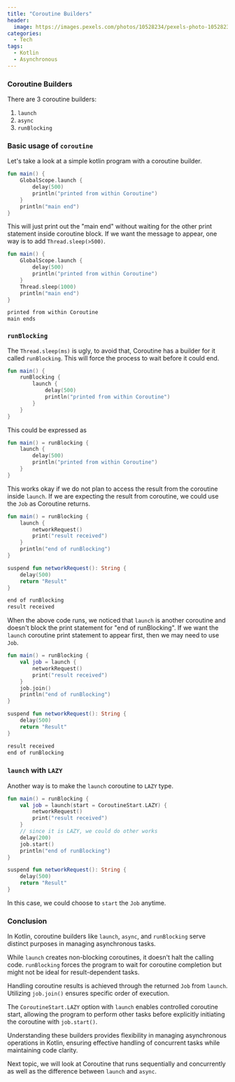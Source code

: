 ```yaml
---
title: "Coroutine Builders"
header:
  image: https://images.pexels.com/photos/10528234/pexels-photo-10528234.jpeg
categories:
  - Tech
tags:
  - Kotlin
  - Asynchronous
---
```


### Coroutine Builders

There are 3 coroutine builders:

1. `launch`
2. `async`
3. `runBlocking`

### Basic usage of `coroutine`

Let's take a look at a simple kotlin program with a coroutine builder.

```kotlin
fun main() {
    GlobalScope.launch {
        delay(500)
        println("printed from within Coroutine")
    }
    println("main end")
}
```

This will just print out the "main end" without waiting for the other print statement inside coroutine block. If we want the message to appear, one way is to add `Thread.sleep(>500)`.

```kotlin
fun main() {
    GlobalScope.launch {
        delay(500)
        println("printed from within Coroutine")
    }
    Thread.sleep(1000)
    println("main end")
}
```

```bash
printed from within Coroutine
main ends
```

### `runBlocking`

The `Thread.sleep(ms)` is ugly, to avoid that, Coroutine has a builder for it called `runBlocking`. This will force the process to wait before it could end.

```kotlin
fun main() {
    runBlocking {
        launch {
            delay(500)
            println("printed from within Coroutine")
        }        
    }
}
```

This could be expressed as

```kotlin
fun main() = runBlocking {
    launch {
        delay(500)
        println("printed from within Coroutine")      
    }
}
```

This works okay if we do not plan to access the result from the coroutine inside `launch`. If we are expecting the result from coroutine, we could use the `Job` as Coroutine returns.

```kotlin
fun main() = runBlocking {
    launch {
        networkRequest()
        print("result received")
    }
    println("end of runBlocking")
}

suspend fun networkRequest(): String {
    delay(500)
    return "Result"
}
```

```bash
end of runBlocking
result received
```

When the above code runs, we noticed that `launch` is another coroutine and doesn't block the print statement for "end of runBlocking". If we want the `launch` coroutine print statement to appear first, then we may need to use `Job`.

```kotlin
fun main() = runBlocking {
    val job = launch {
        networkRequest()
        print("result received")
    }
    job.join()
    println("end of runBlocking")
}

suspend fun networkRequest(): String {
    delay(500)
    return "Result"
}
```

```bash
result received
end of runBlocking
```

### `launch` with `LAZY`

Another way is to make the `launch` coroutine to `LAZY` type.

```kotlin
fun main() = runBlocking {
    val job = launch(start = CoroutineStart.LAZY) {
        networkRequest()
        print("result received")
    }
    // since it is LAZY, we could do other works
    delay(200)
    job.start()
    println("end of runBlocking")
}

suspend fun networkRequest(): String {
    delay(500)
    return "Result"
}
```

In this case, we could choose to `start` the `Job` anytime.

### Conclusion

In Kotlin, coroutine builders like `launch`, `async`, and `runBlocking` serve distinct purposes in managing asynchronous tasks. 

While `launch` creates non-blocking coroutines, it doesn't halt the calling code. `runBlocking` forces the program to wait for coroutine completion but might not be ideal for result-dependent tasks.

Handling coroutine results is achieved through the returned `Job` from `launch`. Utilizing `job.join()` ensures specific order of execution.

The `CoroutineStart.LAZY` option with `launch` enables controlled coroutine start, allowing the program to perform other tasks before explicitly initiating the coroutine with `job.start()`.

Understanding these builders provides flexibility in managing asynchronous operations in Kotlin, ensuring effective handling of concurrent tasks while maintaining code clarity.

Next topic, we will look at Coroutine that runs sequentially and concurrently as well as the difference between `launch` and `async`.
